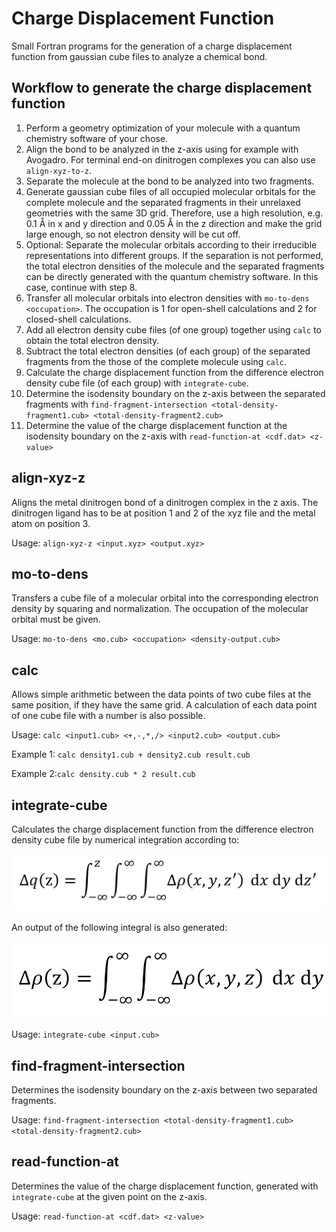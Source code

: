 # Charge Displacement Function
Small Fortran programs for the generation of a charge displacement function from gaussian cube files to analyze a chemical bond.

## Workflow to generate the charge displacement function
1. Perform a geometry optimization of your molecule with a quantum chemistry software of your chose. 
2. Align the bond to be analyzed in the z-axis using for example with Avogadro. For terminal end-on dinitrogen complexes you can also use `align-xyz-to-z`.
3. Separate the molecule at the bond to be analyzed into two fragments.
4. Generate gaussian cube files of all occupied molecular orbitals for the complete molecule and the separated fragments in their unrelaxed geometries with the same 3D grid. Therefore, use a high resolution, e.g. 0.1 Å in x and y direction and 0.05 Å in the z direction and make the grid large enough, so not electron density will be cut off. 
5. Optional: Separate the molecular orbitals according to their irreducible representations into different groups. If the separation is not performed, the total electron densities of the molecule and the separated fragments can be directly generated with the quantum chemistry software. In this case, continue with step 8.
6. Transfer all molecular orbitals into electron densities with `mo-to-dens <occupation>`. The occupation is 1 for open-shell calculations and 2 for closed-shell calculations. 
7. Add all electron density cube files (of one group) together using `calc` to obtain the total electron density. 
8. Subtract the total electron densities (of each group) of the separated fragments from the those of the complete molecule using `calc`.
9. Calculate the charge displacement function from the difference electron density cube file (of each group) with `integrate-cube`. 
8. Determine the isodensity boundary on the z-axis between the separated fragments with 
`find-fragment-intersection <total-density-fragment1.cub> <total-density-fragment2.cub>`
9. Determine the value of the charge displacement function at the isodensity boundary on the z-axis with 
`read-function-at <cdf.dat> <z-value>`

## align-xyz-z
Aligns the metal dinitrogen bond of a dinitrogen complex in the z axis. The dinitrogen ligand has to be at position 1 and 2 of the xyz file and the metal atom on position 3.

Usage: `align-xyz-z <input.xyz> <output.xyz>`

## mo-to-dens
Transfers a cube file of a molecular orbital into the corresponding electron density by squaring and normalization. The occupation of the molecular orbital must be given. 

Usage: `mo-to-dens <mo.cub> <occupation> <density-output.cub>`

## calc
Allows simple arithmetic between the data points of two cube files at the same position, if they have the same grid. A calculation of each data point of one cube file with a number is also possible.

Usage: `calc <input1.cub> <+,-,*,/> <input2.cub> <output.cub>`

Example 1: `calc density1.cub + density2.cub result.cub`

Example 2:`calc density.cub * 2 result.cub`

## integrate-cube
Calculates the charge displacement function from the difference electron density cube file by numerical integration according to: 

![cdf](/pictures/cdf.png)

An output of the following integral is also generated:

![integral](/pictures/integral.png)

Usage: `integrate-cube <input.cub>` 

## find-fragment-intersection
Determines the isodensity boundary on the z-axis between two separated fragments.

Usage: `find-fragment-intersection <total-density-fragment1.cub> <total-density-fragment2.cub>`

## read-function-at
Determines the value of the charge displacement function, generated with ` integrate-cube` at the given point on the z-axis. 

Usage: `read-function-at <cdf.dat> <z-value>`

